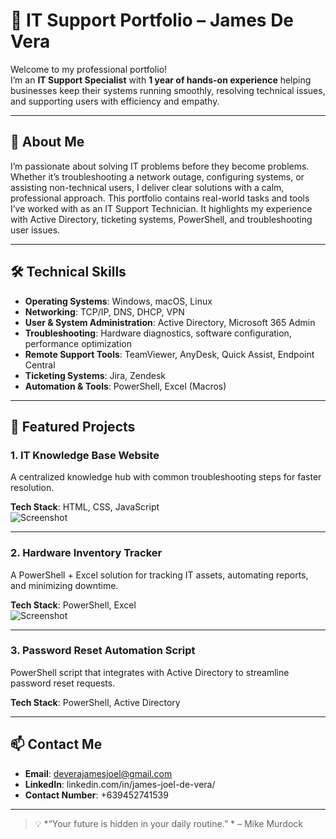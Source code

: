 # 💼 IT Support Portfolio – James De Vera

Welcome to my professional portfolio!  
I’m an **IT Support Specialist** with **1 year of hands-on experience** helping businesses keep their systems running smoothly, resolving technical issues, and supporting users with efficiency and empathy.

---

## 🚀 About Me
I’m passionate about solving IT problems before they become problems.  
Whether it’s troubleshooting a network outage, configuring systems, or assisting non-technical users, I deliver clear solutions with a calm, professional approach.
This portfolio contains real-world tasks and tools I’ve worked with as an IT Support Technician. It highlights my experience with Active Directory, ticketing systems, PowerShell, and troubleshooting user issues.

---

## 🛠 Technical Skills
- **Operating Systems**: Windows, macOS, Linux  
- **Networking**: TCP/IP, DNS, DHCP, VPN  
- **User & System Administration**: Active Directory, Microsoft 365 Admin  
- **Troubleshooting**: Hardware diagnostics, software configuration, performance optimization  
- **Remote Support Tools**: TeamViewer, AnyDesk, Quick Assist, Endpoint Central  
- **Ticketing Systems**: Jira, Zendesk  
- **Automation & Tools**: PowerShell, Excel (Macros)

---

## 📂 Featured Projects

### 1. **IT Knowledge Base Website**
A centralized knowledge hub with common troubleshooting steps for faster resolution.

**Tech Stack**: HTML, CSS, JavaScript  
![Screenshot](assets/images/project1.png)

---

### 2. **Hardware Inventory Tracker**
A PowerShell + Excel solution for tracking IT assets, automating reports, and minimizing downtime.

**Tech Stack**: PowerShell, Excel  
![Screenshot](assets/images/project2.png)

---

### 3. **Password Reset Automation Script**
PowerShell script that integrates with Active Directory to streamline password reset requests.

**Tech Stack**: PowerShell, Active Directory

---

## 📫 Contact Me
- **Email**: deverajamesjoel@gmail.com  
- **LinkedIn**: linkedin.com/in/james-joel-de-vera/
- **Contact Number**: +639452741539
---

> 💡 *“Your future is hidden in your daily routine.” * – Mike Murdock
